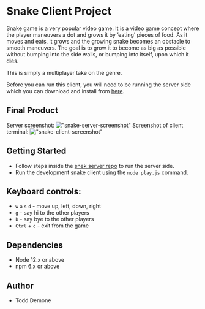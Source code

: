 # Snake Client Project

Snake game is a very popular video game. It is a video game concept where the player maneuvers a dot and grows it by ‘eating’ pieces of food. As it moves and eats, it grows and the growing snake becomes an obstacle to smooth maneuvers. The goal is to grow it to become as big as possible without bumping into the side walls, or bumping into itself, upon which it dies.

This is simply a multiplayer take on the genre.

Before you can run this client, you will need to be running the server side which you can download and install from [here](https://github.com/lighthouse-labs/snek-multiplayer). 

## Final Product
Server screenshot:
!["snake-server-screenshot"](https://user-images.githubusercontent.com/17071349/142240185-ca2aaf43-6ecd-46be-a762-08b4e612c856.png)
Screenshot of client terminal:
!["snake-client-screenshot"](https://user-images.githubusercontent.com/17071349/142238196-85ce65fe-50b0-4fad-b172-b3786e011803.png)


## Getting Started

- Follow steps inside the [snek server repo](https://github.com/lighthouse-labs/snek-multiplayer) to run the server side.
- Run the development snake client using the `node play.js` command.

## Keyboard controls:
  - `w` `a` `s` `d` - move up, left, down, right
  - `g` - say hi to the other players
  - `b` - say bye to the other players
  - `Ctrl` + `c` - exit from the game

## Dependencies
- Node 12.x or above
- npm 6.x or above

## Author
- Todd Demone
